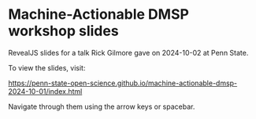 # Machine-Actionable DMSP workshop slides

RevealJS slides for a talk Rick Gilmore gave on 2024-10-02 at Penn State.

To view the slides, visit:

<https://penn-state-open-science.github.io/machine-actionable-dmsp-2024-10-01/index.html>

Navigate through them using the arrow keys or spacebar.
